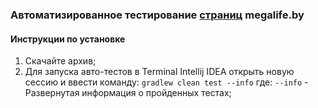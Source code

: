 [//]: # (## Стажировка)

### Автоматизированное тестирование [страниц](https://github.com/k0xzy/diplomFinal/blob/master/docs/Plan.md&#41) megalife.by

#### Инструкции по установке
1. Скачайте архив;
2. Для запуска авто-тестов в Terminal Intellij IDEA открыть новую сессию и ввести команду:
   `gradlew clean test --info`
   где:
   `--info` - Развернутая информация о пройденных тестах;

[//]: # (3. Для просмотра отчета Allure в терминале ввести команду:)

[//]: # (   `gradlew allureServe`)


